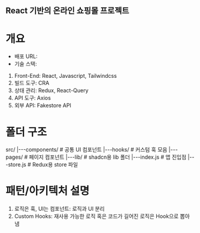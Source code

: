## React 기반의 온라인 쇼핑몰 프로젝트

# 개요
- 배포 URL:
- 기술 스택:
1. Front-End: React, Javascript, Tailwindcss
2. 빌드 도구: CRA
3. 상태 관리: Redux, React-Query
4. API 도구: Axios
5. 외부 API: Fakestore API

# 폴더 구조
src/
|---components/      # 공통 UI 컴포넌트
|---hooks/           # 커스텀 훅 모음
|---pages/           # 페이지 컴포넌트
|---lib/             # shadcn용 lib 폴더
|---index.js         # 앱 진입점
|---store.js         # Redux용 store 파일

# 패턴/아키텍처 설명
1. 로직은 훅, UI는 컴포넌트: 로직과 UI 분리
2. Custom Hooks: 재사용 가능한 로직 혹은 코드가 길어진 로직은 Hook으로 뽑아냄
